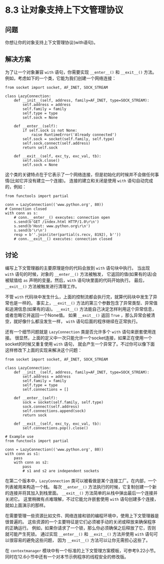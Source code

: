 

# 8.3 让对象支持上下文管理协议

## 问题

你想让你的对象支持上下文管理协议(with语句)。

## 解决方案

为了让一个对象兼容 `with` 语句，你需要实现 `__enter__()` 和 `__exit__()` 方法。
例如，考虑如下的一个类，它能为我们创建一个网络连接：

    
    
    from socket import socket, AF_INET, SOCK_STREAM
    
    class LazyConnection:
        def __init__(self, address, family=AF_INET, type=SOCK_STREAM):
            self.address = address
            self.family = family
            self.type = type
            self.sock = None
    
        def __enter__(self):
            if self.sock is not None:
                raise RuntimeError('Already connected')
            self.sock = socket(self.family, self.type)
            self.sock.connect(self.address)
            return self.sock
    
        def __exit__(self, exc_ty, exc_val, tb):
            self.sock.close()
            self.sock = None
    

这个类的关键特点在于它表示了一个网络连接，但是初始化的时候并不会做任何事情(比如它并没有建立一个连接)。 连接的建立和关闭是使用 `with`
语句自动完成的，例如：

    
    
    from functools import partial
    
    conn = LazyConnection(('www.python.org', 80))
    # Connection closed
    with conn as s:
        # conn.__enter__() executes: connection open
        s.send(b'GET /index.html HTTP/1.0\r\n')
        s.send(b'Host: www.python.org\r\n')
        s.send(b'\r\n')
        resp = b''.join(iter(partial(s.recv, 8192), b''))
        # conn.__exit__() executes: connection closed
    

## 讨论

编写上下文管理器的主要原理是你的代码会放到 `with` 语句块中执行。 当出现 `with` 语句的时候，对象的 `__enter__()` 方法被触发，
它返回的值(如果有的话)会被赋值给 `as` 声明的变量。然后，`with` 语句块里面的代码开始执行。 最后，`__exit__()`
方法被触发进行清理工作。

不管 `with` 代码块中发生什么，上面的控制流都会执行完，就算代码块中发生了异常也是一样的。 事实上，`__exit__()`
方法的第三个参数包含了异常类型、异常值和追溯信息(如果有的话)。 `__exit__()`
方法能自己决定怎样利用这个异常信息，或者忽略它并返回一个None值。 如果 `__exit__()` 返回 `True`
，那么异常会被清空，就好像什么都没发生一样， `with` 语句后面的程序继续在正常执行。

还有一个细节问题就是 `LazyConnection` 类是否允许多个 `with` 语句来嵌套使用连接。
很显然，上面的定义中一次只能允许一个socket连接，如果正在使用一个socket的时候又重复使用 `with` 语句，
就会产生一个异常了。不过你可以像下面这样修改下上面的实现来解决这个问题：

    
    
    from socket import socket, AF_INET, SOCK_STREAM
    
    class LazyConnection:
        def __init__(self, address, family=AF_INET, type=SOCK_STREAM):
            self.address = address
            self.family = family
            self.type = type
            self.connections = []
    
        def __enter__(self):
            sock = socket(self.family, self.type)
            sock.connect(self.address)
            self.connections.append(sock)
            return sock
    
        def __exit__(self, exc_ty, exc_val, tb):
            self.connections.pop().close()
    
    # Example use
    from functools import partial
    
    conn = LazyConnection(('www.python.org', 80))
    with conn as s1:
        pass
        with conn as s2:
            pass
            # s1 and s2 are independent sockets
    

在第二个版本中，`LazyConnection` 类可以被看做是某个连接工厂。在内部，一个列表被用来构造一个栈。 每次 `__enter__()`
方法执行的时候，它复制创建一个新的连接并将其加入到栈里面。 `__exit__()` 方法简单的从栈中弹出最后一个连接并关闭它。
这里稍微有点难理解，不过它能允许嵌套使用 `with` 语句创建多个连接，就如上面演示的那样。

在需要管理一些资源比如文件、网络连接和锁的编程环境中，使用上下文管理器是很普遍的。 这些资源的一个主要特征是它们必须被手动的关闭或释放来确保程序的正确运行。
例如，如果你请求了一个锁，那么你必须确保之后释放了它，否则就可能产生死锁。 通过实现 `__enter__()` 和 `__exit__()` 方法并使用
`with` 语句可以很容易的避免这些问题， 因为 `__exit__()` 方法可以让你无需担心这些了。

在 `contextmanager` 模块中有一个标准的上下文管理方案模板，可参考9.22小节。
同时在12.6小节中还有一个对本节示例程序的线程安全的修改版。


